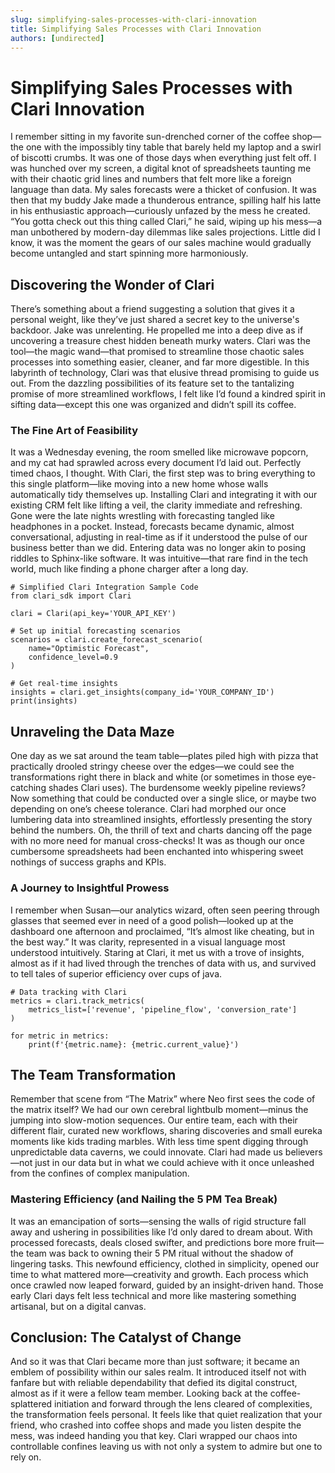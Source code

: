 ```yaml
---
slug: simplifying-sales-processes-with-clari-innovation
title: Simplifying Sales Processes with Clari Innovation
authors: [undirected]
---
```



# Simplifying Sales Processes with Clari Innovation

I remember sitting in my favorite sun-drenched corner of the coffee shop—the one with the impossibly tiny table that barely held my laptop and a swirl of biscotti crumbs. It was one of those days when everything just felt off. I was hunched over my screen, a digital knot of spreadsheets taunting me with their chaotic grid lines and numbers that felt more like a foreign language than data. My sales forecasts were a thicket of confusion. It was then that my buddy Jake made a thunderous entrance, spilling half his latte in his enthusiastic approach—curiously unfazed by the mess he created. “You gotta check out this thing called Clari,” he said, wiping up his mess—a man unbothered by modern-day dilemmas like sales projections. Little did I know, it was the moment the gears of our sales machine would gradually become untangled and start spinning more harmoniously.

## Discovering the Wonder of Clari

There’s something about a friend suggesting a solution that gives it a personal weight, like they’ve just shared a secret key to the universe's backdoor. Jake was unrelenting. He propelled me into a deep dive as if uncovering a treasure chest hidden beneath murky waters. Clari was the tool—the magic wand—that promised to streamline those chaotic sales processes into something easier, cleaner, and far more digestible. In this labyrinth of technology, Clari was that elusive thread promising to guide us out. From the dazzling possibilities of its feature set to the tantalizing promise of more streamlined workflows, I felt like I’d found a kindred spirit in sifting data—except this one was organized and didn’t spill its coffee.

### The Fine Art of Feasibility

It was a Wednesday evening, the room smelled like microwave popcorn, and my cat had sprawled across every document I’d laid out. Perfectly timed chaos, I thought. With Clari, the first step was to bring everything to this single platform—like moving into a new home whose walls automatically tidy themselves up. Installing Clari and integrating it with our existing CRM felt like lifting a veil, the clarity immediate and refreshing. Gone were the late nights wrestling with forecasting tangled like headphones in a pocket. Instead, forecasts became dynamic, almost conversational, adjusting in real-time as if it understood the pulse of our business better than we did. Entering data was no longer akin to posing riddles to Sphinx-like software. It was intuitive—that rare find in the tech world, much like finding a phone charger after a long day.

```
# Simplified Clari Integration Sample Code
from clari_sdk import Clari

clari = Clari(api_key='YOUR_API_KEY')

# Set up initial forecasting scenarios
scenarios = clari.create_forecast_scenario(
    name="Optimistic Forecast",
    confidence_level=0.9
)

# Get real-time insights
insights = clari.get_insights(company_id='YOUR_COMPANY_ID')
print(insights)
```

## Unraveling the Data Maze

One day as we sat around the team table—plates piled high with pizza that practically drooled stringy cheese over the edges—we could see the transformations right there in black and white (or sometimes in those eye-catching shades Clari uses). The burdensome weekly pipeline reviews? Now something that could be conducted over a single slice, or maybe two depending on one’s cheese tolerance. Clari had morphed our once lumbering data into streamlined insights, effortlessly presenting the story behind the numbers. Oh, the thrill of text and charts dancing off the page with no more need for manual cross-checks! It was as though our once cumbersome spreadsheets had been enchanted into whispering sweet nothings of success graphs and KPIs.

### A Journey to Insightful Prowess

I remember when Susan—our analytics wizard, often seen peering through glasses that seemed ever in need of a good polish—looked up at the dashboard one afternoon and proclaimed, “It’s almost like cheating, but in the best way.” It was clarity, represented in a visual language most understood intuitively. Staring at Clari, it met us with a trove of insights, almost as if it had lived through the trenches of data with us, and survived to tell tales of superior efficiency over cups of java.

```
# Data tracking with Clari
metrics = clari.track_metrics(
    metrics_list=['revenue', 'pipeline_flow', 'conversion_rate']
)

for metric in metrics:
    print(f'{metric.name}: {metric.current_value}')
```

## The Team Transformation

Remember that scene from “The Matrix” where Neo first sees the code of the matrix itself? We had our own cerebral lightbulb moment—minus the jumping into slow-motion sequences. Our entire team, each with their different flair, curated new workflows, sharing discoveries and small eureka moments like kids trading marbles. With less time spent digging through unpredictable data caverns, we could innovate. Clari had made us believers—not just in our data but in what we could achieve with it once unleashed from the confines of complex manipulation.

### Mastering Efficiency (and Nailing the 5 PM Tea Break)

It was an emancipation of sorts—sensing the walls of rigid structure fall away and ushering in possibilities like I’d only dared to dream about. With processed forecasts, deals closed swifter, and predictions bore more fruit—the team was back to owning their 5 PM ritual without the shadow of lingering tasks. This newfound efficiency, clothed in simplicity, opened our time to what mattered more—creativity and growth. Each process which once crawled now leaped forward, guided by an insight-driven hand. Those early Clari days felt less technical and more like mastering something artisanal, but on a digital canvas.

## Conclusion: The Catalyst of Change

And so it was that Clari became more than just software; it became an emblem of possibility within our sales realm. It introduced itself not with fanfare but with reliable dependability that defied its digital construct, almost as if it were a fellow team member. Looking back at the coffee-splattered initiation and forward through the lens cleared of complexities, the transformation feels personal. It feels like that quiet realization that your friend, who crashed into coffee shops and made you listen despite the mess, was indeed handing you that key. Clari wrapped our chaos into controllable confines leaving us with not only a system to admire but one to rely on.